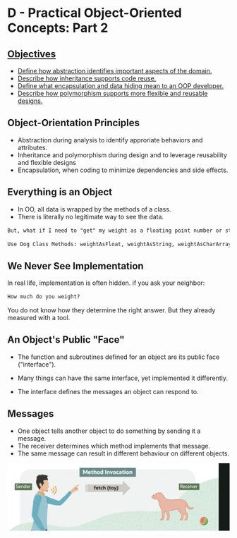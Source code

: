 # D - Practical Object-Oriented Concepts: Part 2

## [Objectives](Part5.md)

- [Define how abstraction identifies important aspects of the domain.](Part1.md)
- [Describe how inheritance supports code reuse.](Part2.md)
- [Define what encapsulation and data hiding mean to an OOP developer.](Part3.md)
- [Describe how polymorphism supports more flexible and reusable designs.](Part4.md)

## Object-Orientation Principles

- Abstraction during analysis to identify approriate behaviors and attributes.
- Inheritance and polymorphism during design and to leverage reusability and flexible designs
- Encapsulation, when coding to minimize dependencies and side effects.

## Everything is an Object

- In OO, all data is wrapped by the methods of a class.
- There is literally no legitimate way to see the data.

```txt
But, what if I need to "get" my weight as a floating point number or string or array of chars or as XML or JSON?
```

```txt
Use Dog Class Methods: weightAsFloat, weightAsString, weightAsCharArray, weightAsXML, and weightAsJSON
```

## We Never See Implementation

In real life, implementation is often hidden.
if you ask your neighbor:

```txt
How much do you weight?
```

You do not know how they determine the right answer. But they already measured with a tool.

## An Object's Public "Face"

- The function and subroutines defined for an object are its public face ("interface").

- Many things can have the same interface, yet implemented it differently.

- The interface defines the messages an object can respond to.

## Messages

- One object tells another object to do something by sending it a message.
- The receiver determines which method implements that message.
- The same message can result in different behaviour on different objects.

![Messages](../../Images/Messages.jpg)
